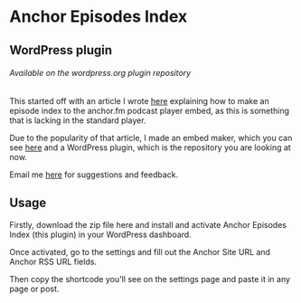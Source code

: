 # Anchor Episodes Index
## WordPress plugin
###### Available on the wordpress.org plugin repository

This started off with an article I wrote [here](https://jeswebdevelopment.com/add-an-episode-index-to-the-anchor-podcasts-embed-player/) explaining how to make an episode index to the anchor.fm podcast player embed, as this is something that is lacking in the standard player. 

Due to the popularity of that article, I made an embed maker, which you can see [here](https://anchor-embed.jeswebdevelopment.com/) and a WordPress plugin, which is the repository you are looking at now. 

Email me [here](mailto:jesse@jeswebdevelopment.com) for suggestions and feedback.

## Usage

Firstly, download the zip file here and install and activate Anchor Episodes Index (this plugin) in your WordPress dashboard.

Once activated, go to the settings and fill out the Anchor Site URL and Anchor RSS URL fields. 

Then copy the shortcode you'll see on the settings page and paste it in any page or post. 

